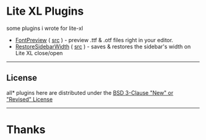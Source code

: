 # Lite XL Plugins
some plugins i wrote for lite-xl

- [FontPreview](./FontPreview) ( [src](./FontPreview/fontpreview.lua?raw=1) ) - preview .ttf & .otf files right in your editor.
- [RestoreSidebarWidth](./RestoreSidebarWidth) ( [src](./RestoreSidebarWidth/restore_sidebar_width.lua?raw=1) ) - saves & restores the sidebar's width on Lite XL close/open

---
## License
all* plugins here are distributed under the [BSD 3-Clause "New" or "Revised" License](../LICENSE)

---
# Thanks
